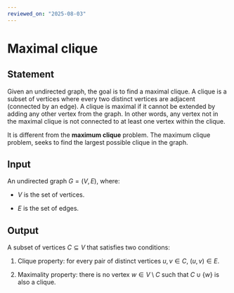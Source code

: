 ```yaml
---
reviewed_on: "2025-08-03"
---
```


# Maximal clique

## Statement

Given an undirected graph, the goal is to find a maximal clique. A clique is a subset of vertices where every two distinct vertices are adjacent (connected by an edge). A clique is maximal if it cannot be extended by adding any other vertex from the graph. In other words, any vertex not in the maximal clique is not connected to at least one vertex within the clique.

It is different from the **maximum clique** problem. The maximum clique problem, seeks to find the largest possible clique in the graph.

## Input

An undirected graph $G = (V,E)$, where:

- $V$ is the set of vertices.

- $E$ is the set of edges.

## Output

A subset of vertices $C \subseteq V$ that satisfies two conditions:

1. Clique property: for every pair of distinct vertices $u,v \in C$, $(u, v) \in E$.

2. Maximality property: there is no vertex $w \in V \setminus C$ such that $C \cup \{w\}$ is also a clique.
